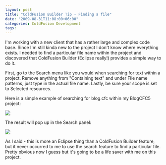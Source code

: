 ```yaml
---
layout: post
title: "ColdFusion Builder Tip - Finding a file"
date: "2009-08-31T11:08:00+06:00"
categories: ColdFusion Development 
tags: 
---
```


I'm working with a new client that has a rather large and complex code base. Since I'm still kinda new to the project I don't know where everything exists. I needed to find a particular file name within the project and discovered that ColdFusion Builder (Eclipse really!) provides a simple way to do it.
<!--more-->
First, go to the Search menu like you would when searching for text within a project. Remove anything from "Containing text" and under FIle name patterns, just type in the actual file name. Lastly, be sure your scope is set to Selected resources. 

Here is a simple example of searching for blog.cfc within my BlogCFC5 project:

<img src="https://static.raymondcamden.com/images/Screen shot 2009-08-31 at 10.02.00 AM.png" />

The result will pop up in the Search panel:

<img src="https://static.raymondcamden.com/images/cfjedi/Screen shot 2009-08-31 at 10.03.31 AM.png" />

As I said - this is more an Eclipse thing than a ColdFusion Builder feature, but it never occurred to me to use the search feature to find a particular file. Pretty obvious now I guess but it's going to be a life saver with me on this project.